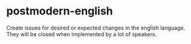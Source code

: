 # postmodern-english
Create issues for desired or expected changes in the english language. They will be closed when implemented by a lot of speakers.

